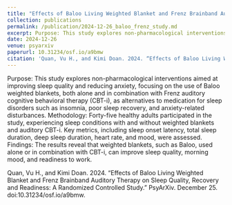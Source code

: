 ```yaml
---
title: "Effects of Baloo Living Weighted Blanket and Frenz Brainband Auditory Therapy on Sleep Quality, Recovery and Readiness: A Randomized Controlled Study"
collection: publications
permalink: /publication/2024-12-26_baloo_frenz_study.md
excerpt: Purpose: This study explores non-pharmacological interventions aimed at improving sleep quality and reducing anxiety, focusing on the use of Baloo weighted blankets, both alone and in combination with Frenz auditory cognitive behavioral therapy (CBT-i), as alternatives to medication for sleep disorders such as insomnia, poor sleep recovery, and anxiety-related disturbances. Methodology: Forty-five healthy adults participated in the study, experiencing sleep conditions with and without weighted blankets and auditory CBT-i. Key metrics, including sleep onset latency, total sleep duration, deep sleep duration, heart rate, and mood, were assessed. Findings: The results reveal that weighted blankets, such as Baloo, used alone or in combination with CBT-i, can improve sleep quality, morning mood, and readiness to work.
date: 2024-12-26
venue: psyarxiv
paperurl: 10.31234/osf.io/a9bmw
citation: 'Quan, Vu H., and Kimi Doan. 2024. “Effects of Baloo Living Weighted Blanket and Frenz Brainband Auditory Therapy on Sleep Quality, Recovery and Readiness: A Randomized Controlled Study.” PsyArXiv. December 25. doi:10.31234/osf.io/a9bmw.'
---
```

Purpose: This study explores non-pharmacological interventions aimed at improving sleep quality and reducing anxiety, focusing on the use of Baloo weighted blankets, both alone and in combination with Frenz auditory cognitive behavioral therapy (CBT-i), as alternatives to medication for sleep disorders such as insomnia, poor sleep recovery, and anxiety-related disturbances.
Methodology: Forty-five healthy adults participated in the study, experiencing sleep conditions with and without weighted blankets and auditory CBT-i. Key metrics, including sleep onset latency, total sleep duration, deep sleep duration, heart rate, and mood, were assessed.
Findings: The results reveal that weighted blankets, such as Baloo, used alone or in combination with CBT-i, can improve sleep quality, morning mood, and readiness to work.

Quan, Vu H., and Kimi Doan. 2024. “Effects of Baloo Living Weighted Blanket and Frenz Brainband Auditory Therapy on Sleep Quality, Recovery and Readiness: A Randomized Controlled Study.” PsyArXiv. December 25. doi:10.31234/osf.io/a9bmw.